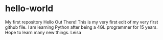 # hello-world
My first repository
Hello Out There!  This is my very first edit of my very first github file.  I am learning Python after being a 4GL programmer for 15 years.  Hope to learn many new things.  Leisa
